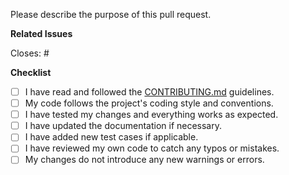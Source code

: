 Please describe the purpose of this pull request.

**Related Issues**

[//]: # (Link to related issues or feature requests, if any)
Closes: #

**Checklist**

[//]: # (Please check off the following items before submitting your pull request:)

- [ ] I have read and followed the [CONTRIBUTING.md](../CONTRIBUTING.md) guidelines.
- [ ] My code follows the project's coding style and conventions.
- [ ] I have tested my changes and everything works as expected.
- [ ] I have updated the documentation if necessary.
- [ ] I have added new test cases if applicable.
- [ ] I have reviewed my own code to catch any typos or mistakes.
- [ ] My changes do not introduce any new warnings or errors.
